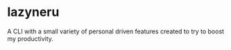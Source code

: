 # lazyneru

A CLI with a small variety of personal driven features created to try to boost my productivity.
